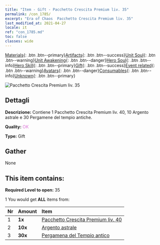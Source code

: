 ```yaml
---
title: "Item - Gift - Pacchetto Crescita Premium liv. 35"
permalink: /con_1785/
excerpt: "Era of Chaos  Pacchetto Crescita Premium liv. 35"
last_modified_at: 2021-04-27
locale: it
ref: "con_1785.md"
toc: false
classes: wide
---
```

 [Materials](/ItemsIT/){: .btn .btn--primary}[Artifacts](/ItemsIT/Artifacts/){: .btn .btn--success}[Unit Soul](/ItemsIT/UnitSoul/){: .btn .btn--warning}[Unit Awakening](/ItemsIT/UnitAwakening/){: .btn .btn--danger}[Hero Soul](/ItemsIT/HeroSoul/){: .btn .btn--info}[Hero Skill](/ItemsIT/HeroSkill/){: .btn .btn--primary}[Gift](/ItemsIT/Gift/){: .btn .btn--success}[Event related](/ItemsIT/Events/){: .btn .btn--warning}[Avatars](/ItemsIT/Avatars/){: .btn .btn--danger}[Consumables](/ItemsIT/Consumables/){: .btn .btn--info}[Unknown](/ItemsIT/Unknown/){: .btn .btn--primary}

 ![Pacchetto Crescita Premium liv. 35](/images/t/i_907221.png)

## Dettagli
 **Descrizione:** Contiene 1 Pacchetto Crescita Premium liv. 40, 10 Argento astrale e 30 Pergamene del tempio antiche.

 **Quality:** <span style="color: #DA70D6">OK</span>

 **Type:** Gift

## Gather

  None

## This item contains:

 **Required Level to open:** 35

 1 You would get **ALL** items  from:

  | Nr | Amount |     Item    |
  |:---|:-------|:------------|
  | 1 |  **1x** | [Pacchetto Crescita Premium liv. 40](/ItemsIT/con_1786/) |  | 
  | 2 |  **10x** | [Argento astrale](/ItemsIT/con_969/) |  | 
  | 3 |  **30x** | [Pergamena del Tempio antico](/ItemsIT/con_697/) |  | 
